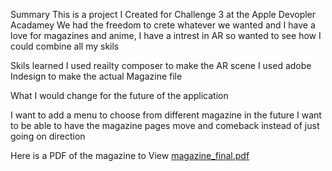 Summary
This is a project I Created for Challenge 3 at the Apple Devopler Acadamey
We had the freedom to crete whatever we wanted and I have a love for magazines and anime, I have a intrest in AR so wanted to see how I could combine all my skils


Skils learned
I used reailty composer to make the AR scene 
I used adobe Indesign to make the actual Magazine file 


What I would change for the future of the application

I want to add a menu to choose from different magazine in the future
I want to be able to have the magazine pages move and comeback instead of just going on direction

Here is a PDF of the magazine to View
[magazine_final.pdf](https://github.com/dfitzpatrick13/test-app/files/10395889/magazine_final.pdf)
